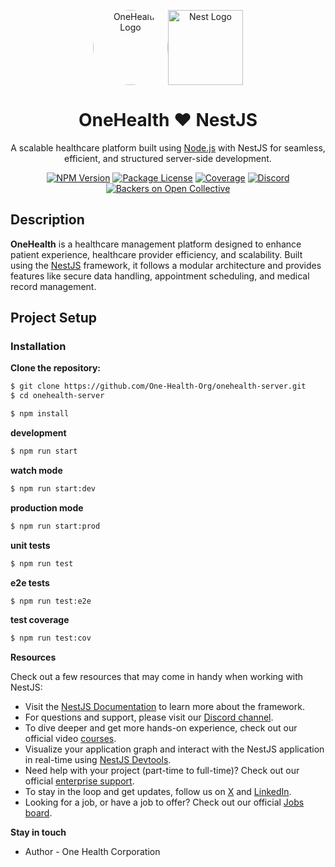 <p align="center" style="display: flex; align-items: center; justify-content: center;">
  <img src="https://github.com/user-attachments/assets/9ac03b36-1843-4647-a8f4-cd1066674548" width="120" height="120" alt="OneHealth Logo" style="border-radius: 50%;" />
  <img src="https://nestjs.com/img/logo-small.svg" width="120" alt="Nest Logo" />
</p>


<h1 align="center">OneHealth ❤️ NestJS</h1>

<p align="center">A scalable healthcare platform built using <a href="http://nodejs.org" target="_blank">Node.js</a> with NestJS for seamless, efficient, and structured server-side development.</p>

<p align="center">
  <a href="https://www.npmjs.com/~nestjscore" target="_blank"><img src="https://img.shields.io/npm/v/@nestjs/core.svg" alt="NPM Version" /></a>
  <a href="https://www.npmjs.com/~nestjscore" target="_blank"><img src="https://img.shields.io/npm/l/@nestjs/core.svg" alt="Package License" /></a>
  <a href="https://coveralls.io/github/nestjs/nest?branch=master" target="_blank"><img src="https://coveralls.io/repos/github/nestjs/nest/badge.svg?branch=master#9" alt="Coverage" /></a>
  <a href="https://discord.gg/G7Qnnhy" target="_blank"><img src="https://img.shields.io/badge/discord-online-brightgreen.svg" alt="Discord"/></a>
  <a href="https://opencollective.com/nest#backer" target="_blank"><img src="https://opencollective.com/nest/backers/badge.svg" alt="Backers on Open Collective" /></a>

## Description

**OneHealth** is a healthcare management platform designed to enhance patient experience, healthcare provider efficiency, and scalability. Built using the [NestJS](https://nestjs.com/) framework, it follows a modular architecture and provides features like secure data handling, appointment scheduling, and medical record management.

## Project Setup

### Installation

**Clone the repository:**
```bash
$ git clone https://github.com/One-Health-Org/onehealth-server.git
$ cd onehealth-server
```


```bash
$ npm install
```

**development**
```bash
$ npm run start
```
**watch mode**
```bash
$ npm run start:dev
```

**production mode**
```bash
$ npm run start:prod
```

**unit tests**
```bash
$ npm run test
```

**e2e tests**
```bash
$ npm run test:e2e
```

**test coverage**
```bash
$ npm run test:cov
```

**Resources**

Check out a few resources that may come in handy when working with NestJS:

- Visit the [NestJS Documentation](https://docs.nestjs.com) to learn more about the framework.
- For questions and support, please visit our [Discord channel](https://discord.gg/G7Qnnhy).
- To dive deeper and get more hands-on experience, check out our official video [courses](https://courses.nestjs.com/).
- Visualize your application graph and interact with the NestJS application in real-time using [NestJS Devtools](https://devtools.nestjs.com).
- Need help with your project (part-time to full-time)? Check out our official [enterprise support](https://enterprise.nestjs.com).
- To stay in the loop and get updates, follow us on [X](https://x.com/nestframework) and [LinkedIn](https://linkedin.com/company/nestjs).
- Looking for a job, or have a job to offer? Check out our official [Jobs board](https://jobs.nestjs.com).

**Stay in touch**

- Author - One Health Corporation
